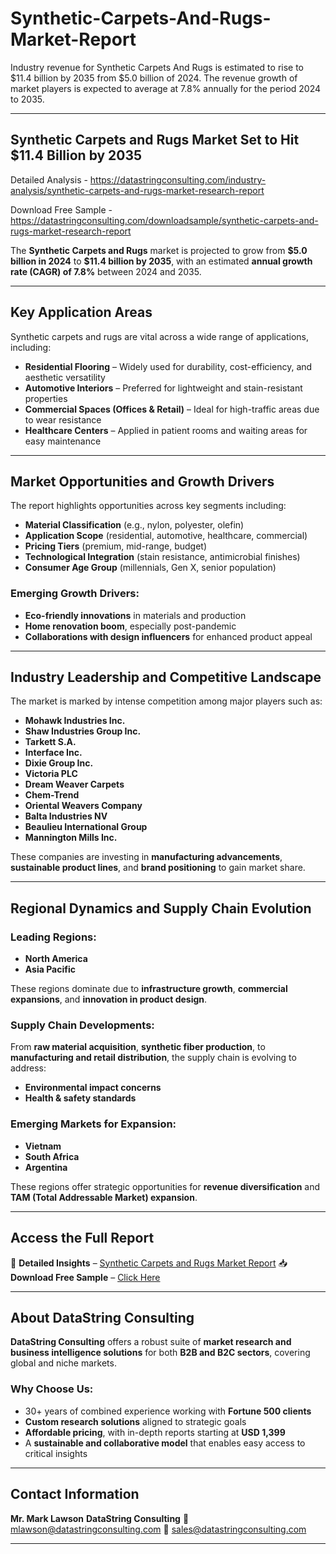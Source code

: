 # Synthetic-Carpets-And-Rugs-Market-Report

Industry revenue for Synthetic Carpets And Rugs is estimated to rise to $11.4 billion by 2035 from $5.0 billion of 2024. The revenue growth of market players is expected to average at 7.8% annually for the period 2024 to 2035.


---

## **Synthetic Carpets and Rugs Market Set to Hit \$11.4 Billion by 2035**

Detailed Analysis - https://datastringconsulting.com/industry-analysis/synthetic-carpets-and-rugs-market-research-report

Download Free Sample - https://datastringconsulting.com/downloadsample/synthetic-carpets-and-rugs-market-research-report

The **Synthetic Carpets and Rugs** market is projected to grow from **\$5.0 billion in 2024** to **\$11.4 billion by 2035**, with an estimated **annual growth rate (CAGR) of 7.8%** between 2024 and 2035.

---

## **Key Application Areas**

Synthetic carpets and rugs are vital across a wide range of applications, including:

* **Residential Flooring** – Widely used for durability, cost-efficiency, and aesthetic versatility
* **Automotive Interiors** – Preferred for lightweight and stain-resistant properties
* **Commercial Spaces (Offices & Retail)** – Ideal for high-traffic areas due to wear resistance
* **Healthcare Centers** – Applied in patient rooms and waiting areas for easy maintenance

---

## **Market Opportunities and Growth Drivers**

The report highlights opportunities across key segments including:

* **Material Classification** (e.g., nylon, polyester, olefin)
* **Application Scope** (residential, automotive, healthcare, commercial)
* **Pricing Tiers** (premium, mid-range, budget)
* **Technological Integration** (stain resistance, antimicrobial finishes)
* **Consumer Age Group** (millennials, Gen X, senior population)

### Emerging Growth Drivers:

* **Eco-friendly innovations** in materials and production
* **Home renovation boom**, especially post-pandemic
* **Collaborations with design influencers** for enhanced product appeal

---

## **Industry Leadership and Competitive Landscape**

The market is marked by intense competition among major players such as:

* **Mohawk Industries Inc.**
* **Shaw Industries Group Inc.**
* **Tarkett S.A.**
* **Interface Inc.**
* **Dixie Group Inc.**
* **Victoria PLC**
* **Dream Weaver Carpets**
* **Chem-Trend**
* **Oriental Weavers Company**
* **Balta Industries NV**
* **Beaulieu International Group**
* **Mannington Mills Inc.**

These companies are investing in **manufacturing advancements**, **sustainable product lines**, and **brand positioning** to gain market share.

---

## **Regional Dynamics and Supply Chain Evolution**

### Leading Regions:

* **North America**
* **Asia Pacific**

These regions dominate due to **infrastructure growth**, **commercial expansions**, and **innovation in product design**.

### Supply Chain Developments:

From **raw material acquisition**, **synthetic fiber production**, to **manufacturing and retail distribution**, the supply chain is evolving to address:

* **Environmental impact concerns**
* **Health & safety standards**

### Emerging Markets for Expansion:

* **Vietnam**
* **South Africa**
* **Argentina**

These regions offer strategic opportunities for **revenue diversification** and **TAM (Total Addressable Market) expansion**.

---

## **Access the Full Report**

📘 **Detailed Insights** – [Synthetic Carpets and Rugs Market Report](https://datastringconsulting.com/industry-analysis/synthetic-carpets-and-rugs-market-research-report)
📥 **Download Free Sample** – [Click Here](https://datastringconsulting.com/downloadsample/synthetic-carpets-and-rugs-market-research-report)

---

## **About DataString Consulting**

**DataString Consulting** offers a robust suite of **market research and business intelligence solutions** for both **B2B and B2C sectors**, covering global and niche markets.

### Why Choose Us:

* 30+ years of combined experience working with **Fortune 500 clients**
* **Custom research solutions** aligned to strategic goals
* **Affordable pricing**, with in-depth reports starting at **USD 1,399**
* A **sustainable and collaborative model** that enables easy access to critical insights

---

## **Contact Information**

**Mr. Mark Lawson**
**DataString Consulting**
📧 [mlawson@datastringconsulting.com](mailto:mlawson@datastringconsulting.com)
📧 [sales@datastringconsulting.com](mailto:sales@datastringconsulting.com)

---
